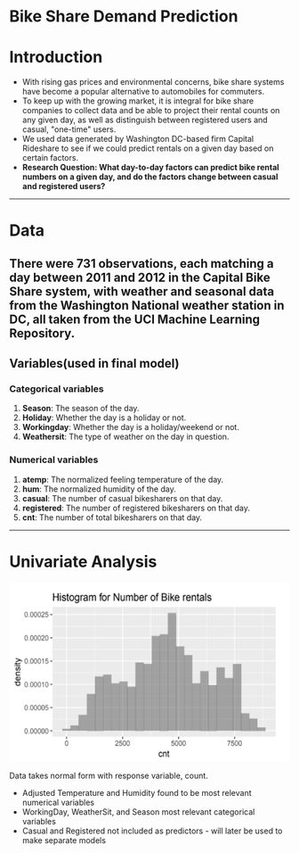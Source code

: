 # Bike Share Demand Prediction

# Introduction

- With rising gas prices and environmental concerns, bike share systems have become a popular alternative to automobiles for commuters.
- To keep up with the growing market, it is integral for bike share companies to collect data and be able to project their rental counts on any given day, as well as distinguish between registered users and casual, "one-time" users.
- We used data generated by Washington DC-based firm Capital Rideshare to see if we could predict rentals on a given day based on certain factors.
- **Research Question: What day-to-day factors can predict bike rental numbers on a given day, and do the factors change between casual and registered users?**

---

# Data

## There were 731 observations, each matching a day between 2011 and 2012 in the Capital Bike Share system, with weather and seasonal data from the Washington National weather station in DC, all taken from the UCI Machine Learning Repository.

## Variables(used in final model)

### Categorical variables

1. **Season**: The season of the day.
2. **Holiday**: Whether the day is a holiday or not.
3. **Workingday**: Whether the day is a holiday/weekend or not.
4. **Weathersit**: The type of weather on the day in question.

### Numerical variables

1. **atemp**: The normalized feeling temperature of the day.
2. **hum**: The normalized humidity of the day.
3. **casual**: The number of casual bikesharers on that day.
4. **registered**: The number of registered bikesharers on that day.
5. **cnt**: The number of total bikesharers on that day.

---

# Univariate Analysis

![Image](https://github.com/hailinkim/stat230_bikeshare/blob/a1fe82b660da02b0843eea93e716bb5bfcc68617/plots/histogram.png)

Data takes normal form with response variable, count.

- Adjusted Temperature and Humidity found to be most relevant numerical variables
- WorkingDay, WeatherSit, and Season most relevant categorical variables
- Casual and Registered not included as predictors - will later be used to make separate models

